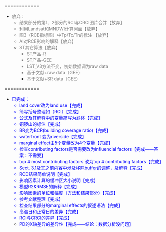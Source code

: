 
============
- <font color=grey>放弃：
  - 结果部分的第1、2部分的RCI与CRCI图片合并【放弃】
  - 利用Landsat和MNDWI计算河面【放弃】
  - 图3（RCE指标图）中Tp/Tc/Tr的标注 【放弃】
  - AI对RCE影响的解释【放弃】
  - ST其它算法【放弃】
    - ST产品-R
	- ST产品-GEE
    - LST_V3方法不变，初始数据调为raw data
    - 基于文献+raw data（GEE）
   	- 基于文献+SR data（GEE）</font>

============
- <font color=blue>已完成：
  - land cover改为land use【完成】
  - 简写括号整理如（RCI）【完成】
  - 公式及其解释中的变量简写为斜体【完成】
  - 铜锣山的标注【完成】
  - BR变为BCR(building coverage ratio)【完成】
  - waterfront 变为riverside【完成】
  - marginal effect由5个变量改为4个变量【完成】
  - 检查contributing factors是否需要改为influencial factors【完成——答案：不需要】
  - top 4 most contributing factors 改为top 4 contributing factors【完成】
  - Sect. 3.1及其之前内容中涉及移除buffer的调整，及解释【完成】
  - RCD结果简单说明【完成】
  - 影响因素计算的缓冲区大小说明【完成】
  - 模型R2&RMSE的解释【完成】
  - 影响因素的单位和幅度（方法和结果部分）【完成】
  - 参考文献整理【完成】
  - 检查结果部分的marginal effects的叙述语法【完成】
  - 高温日和正常日的差异【完成】
  - RCI与CRCI的差异【完成】
  - PD的X轴差异的差异性【完成——结论：数据分析没问题】</font>